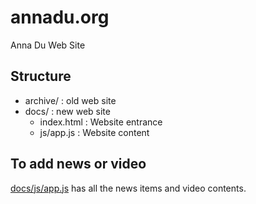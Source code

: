 # annadu.org
Anna Du Web Site

## Structure
- archive/ : old web site
- docs/ : new web site
  - index.html : Website entrance
  - js/app.js : Website content

## To add news or video
  [docs/js/app.js](https://github.com/annadu5/annadu.org/blob/master/docs/js/app.js) has all the news items and video contents.

